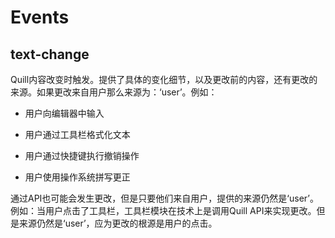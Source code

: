 # Events

## text-change

Quill内容改变时触发。提供了具体的变化细节，以及更改前的内容，还有更改的来源。如果更改来自用户那么来源为：‘user’。例如：

* 用户向编辑器中输入

* 用户通过工具栏格式化文本

* 用户通过快捷键执行撤销操作

* 用户使用操作系统拼写更正

通过API也可能会发生更改，但是只要他们来自用户，提供的来源仍然是‘user’。例如：当用户点击了工具栏，工具栏模块在技术上是调用Quill API来实现更改。但是来源仍然是‘user’，应为更改的根源是用户的点击。

